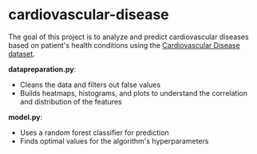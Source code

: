 # cardiovascular-disease

The goal of this project is to analyze and predict cardiovascular diseases based on patient's health conditions using the [Cardiovascular Disease dataset](https://www.kaggle.com/datasets/sulianova/cardiovascular-disease-dataset). 

**datapreparation.py**: 
- Cleans the data and filters out false values
- Builds heatmaps, histograms, and plots to understand the correlation and distribution of the features

**model.py**: 
- Uses a random forest classifier for prediction
- Finds optimal values for the algorithm's hyperparameters
